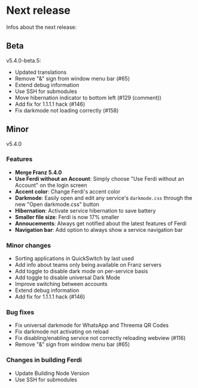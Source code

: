 # Next release
Infos about the next release:

## Beta
v5.4.0-beta.5:
- Updated translations
- Remove "&" sign from window menu bar (#65)
- Extend debug information
- Use SSH for submodules
- Move hibernation indicator to bottom left (#129 (comment))
- Add fix for 1.1.1.1 hack (#146)
- Fix darkmode not loading correctly (#158)

## Minor
v5.4.0

### Features
- **Merge Franz 5.4.0**
- **Use Ferdi without an Account**: Simply choose "Use Ferdi without an Account" on the login screen
- **Accent color**: Change Ferdi's accent color
- **Darkmode**: Easily open and edit any service's `darkmode.css` through the new "Open darkmode.css" button
- **Hibernation**: Activate service hibernation to save battery
- **Smaller file size**: Ferdi is now 17% smaller
- **Annoucements**: Always get notified about the latest features of Ferdi
- **Navigation bar**: Add option to always show a service navigation bar

### Minor changes
- Sorting applications in QuickSwitch by last used
- Add info about teams only being available on Franz servers
- Add toggle to disable dark mode on per-service basis
- Add toggle to disable universal Dark Mode
- Improve switching between accounts
- Extend debug information
- Add fix for 1.1.1.1 hack (#146)

### Bug fixes
- Fix universal darkmode for WhatsApp and Threema QR Codes
- Fix darkmode not activating on reload
- Fix disabling/enabling service not correctly reloading webview (#116)
- Remove "&" sign from window menu bar (#65)

### Changes in building Ferdi
- Update Building Node Version
- Use SSH for submodules